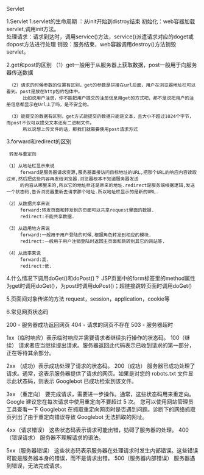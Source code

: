 Servlet

1.Servlet
    1.servlet的生命周期 ：从init开始到distroy结束
 	                      初始化：web容器加载servlet,调用init方法。    
						  处理请求：请求到达时，调用service()方法，service()派遣请求对应的doget或dopost方法进行处理
						  销毁：服务结束，web容器调用destroy()方法销毁servlet。
						  
    	 
2.get和post的区别
     （1）get一般用于从服务器上获取数据，post一般用于向服务器传送数据

     （2）请求的时候参数的位置有区别，get的参数是拼接在url后面，用户在浏览器地址栏可以看到。post是放在http包的包体中。
          比如说用户注册，你不能把用户提交的注册信息用get的方式吧，那不是说把用户的注册信息都显示在Url上了吗，是不安全的。

     （3）能提交的数据有区别，get方式能提交的数据只能是文本，且大小不超过1024个字节，而post不仅可以提交文本还有二进制文件。
          所以说想上传文件的话，那我们就需要使用post请求方式
		  
3.forward和redirect的区别

     转发与重定向

    （1）从地址栏显示来说 
         forward是服务器请求资源,服务器直接访问目标地址的URL,把那个URL的响应内容读取过来,然后把这些内容再发给浏览器.浏览器根本不知道服务器发送
         的内容从哪里来的,所以它的地址栏还是原来的地址.redirect是服务端根据逻辑,发送一个状态码,告诉浏览器重新去请求那个地址.所以地址栏显示的是新的URL.

    （2）从数据共享来说 
         forward:转发页面和转发到的页面可以共享request里面的数据.
         redirect:不能共享数据.

    （3）从运用地方来说 
         forward:一般用于用户登陆的时候,根据角色转发到相应的模块.
         redirect:一般用于用户注销登陆时返回主页面和跳转到其它的网站等.

    （4）从效率来说 
         forward:高.
         redirect:低.

4.什么情况下调用doGet()和doPost()？
     JSP页面中的form标签里的method属性为get时调用doGet()，为post时调用doPost()；超链接跳转页面时调用doGet()
	 
5.页面间对象传递的方法
     request，session，application，cookie等

6.常见网页状态码

200 - 服务器成功返回网页
404 - 请求的网页不存在
503 - 服务器超时

1xx（临时响应）表示临时响应并需要请求者继续执行操作的状态码。
100（继续） 请求者应当继续提出请求。服务器返回此代码表示已收到请求的第一部分，正在等待其余部分。

2xx （成功）表示成功处理了请求的状态码。
200（成功） 服务器已成功处理了请求。通常，这表示服务器提供了请求的网页。如果是对您的 robots.txt 文件显示此状态码，则表示 Googlebot 已成功检索到该文件。

3xx （重定向）
要完成请求，需要进一步操作。通常，这些状态码用来重定向。Google 建议您在每次请求中使用重定向不要超过 5 次。
您可以使用网站管理员工具查看一下 Googlebot 在抓取重定向网页时是否遇到问题。诊断下的网络抓取页列出了由于重定向错误导致 Googlebot 无法抓取的网址。

4xx（请求错误）
这些状态码表示请求可能出错，妨碍了服务器的处理。
400（错误请求） 服务器不理解请求的语法。

5xx（服务器错误）
这些状态码表示服务器在处理请求时发生内部错误。这些错误可能是服务器本身的错误，而不是请求出错。
500（服务器内部错误） 服务器遇到错误，无法完成请求。
